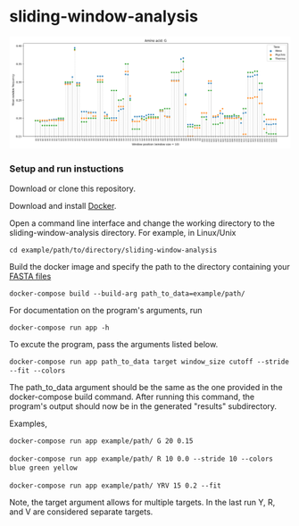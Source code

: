 # sliding-window-analysis

![Example plot](/example_plot.png)

### Setup and run instuctions

Download or clone this repository.

Download and install [Docker](https://www.docker.com/).

Open a command line interface and change the working directory to the sliding-window-analysis directory. For example, in Linux/Unix

    cd example/path/to/directory/sliding-window-analysis

Build the docker image and specify the path to the directory containing your [FASTA files](https://en.wikipedia.org/wiki/FASTA_format)

    docker-compose build --build-arg path_to_data=example/path/

For documentation on the program's arguments, run

    docker-compose run app -h

To excute the program, pass the arguments listed below.

    docker-compose run app path_to_data target window_size cutoff --stride --fit --colors

The path_to_data argument should be the same as the one provided in the docker-compose build command. After running this command, the program's output should now be in the generated "results" subdirectory.

Examples,

    docker-compose run app example/path/ G 20 0.15

    docker-compose run app example/path/ R 10 0.0 --stride 10 --colors blue green yellow

    docker-compose run app example/path/ YRV 15 0.2 --fit

Note, the target argument allows for multiple targets. In the last run Y, R, and V are considered separate targets.
